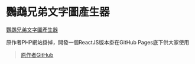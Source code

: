 # 鸚鵡兄弟文字圖產生器
[鸚鵡兄弟文字圖產生器](https://p208p2002.github.io/yinwubrother-textmaker-react/)

原作者PHP網站掛掉，開發一個ReactJS版本掛在GitHub Pages底下供大家使用

> [原作者GitHub](https://github.com/r3850355/yinwubrother-textmaker)